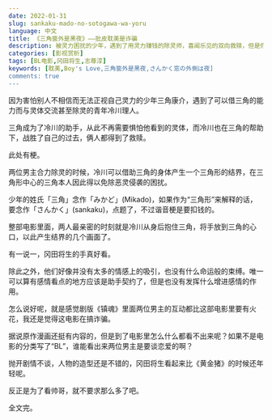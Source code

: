 ```yaml
---
date: 2022-01-31
slug: sankaku-mado-no-sotogawa-wa-yoru
language: 中文
title: 《三角窗外是黑夜》——批皮耽美是诈骗
description: 被灵力困扰的少年，遇到了用灵力赚钱的除灵师，喜闻乐见的双向救赎，但是你要说这是BL电影，那只能是在诈骗了。
categories: [影视赏析]
tags: [BL电影,冈田将生,志尊淳]
keywords: [耽美,Boy's Love,三角窗外是黑夜,さんかく窓の外側は夜]
comments: true
---
```


因为害怕别人不相信而无法正视自己灵力的少年三角康介，遇到了可以借三角的能力而与灵体交流甚至除灵的青年冷川理人。

三角成为了冷川的助手，从此不再需要惧怕他看到的灵体，而冷川也在三角的帮助下，战胜了自己的过去，俩人都得到了救赎。

此处有梗。

两位男主合力除灵的时候，冷川可以借助三角的身体产生一个三角形的结界，在三角形中心的三角本人因此得以免除恶灵侵袭的困扰。

少年的姓氏「三角」念作「みかど」(Mikado)，如果作为“三角形”来解释的话，要念作「さんかく」(sankaku)，点题了，不过谐音梗是要扣钱的。

整部电影里面，两人最亲密的时刻就是冷川从身后抱住三角，将手放到三角的心口，以此产生结界的几个画面了。

有一说一，冈田将生的手真好看。

除此之外，他们好像并没有太多的情感上的吸引，也没有什么命运般的束缚。唯一可以算有感情看点的地方应该是助手契约了，但是也没有发挥什么增进感情的作用。

怎么说好呢，就是感觉剧版《镇魂》里面两位男主的互动都比这部电影里要有火花，我还是觉得这电影在搞诈骗。

据说原作漫画还挺有内容的，但是到了电影里怎么什么都看不出来呢？如果不是电影的分类写了“BL”，谁能看出来两位男主是要谈恋爱的啊？

抛开剧情不谈，人物的造型还是不错的，冈田将生看起来比《黄金猪》的时候还年轻呢。

反正是为了看帅哥，就不要求那么多了吧。

全文完。
